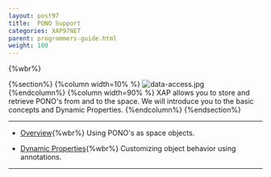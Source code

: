 ```yaml
---
layout: post97
title:  PONO Support
categories: XAP97NET
parent: programmers-guide.html
weight: 100
---
```


{%wbr%}

{%section%}
{%column width=10% %}
![data-access.jpg](/attachment_files/subject/data-access.png)
{%endcolumn%}
{%column width=90% %}
XAP allows you to store and retrieve PONO's from and to the space. We will introduce you to the basic concepts and Dynamic Properties.
{%endcolumn%}
{%endsection%}

<hr/>

- [Overview](./poco-entries.html){%wbr%}
Using PONO's as space objects.

- [Dynamic Properties](./poco-dynamic-properties.html){%wbr%}
Customizing object behavior using annotations.

<hr/>





